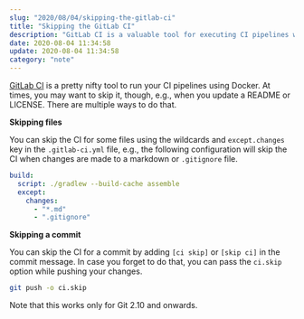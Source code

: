 ```yaml
---
slug: "2020/08/04/skipping-the-gitlab-ci"
title: "Skipping the GitLab CI"
description: "GitLab CI is a valuable tool for executing CI pipelines with Docker. Learn how to skip it when making changes to README or LICENSE files."
date: 2020-08-04 11:34:58
update: 2020-08-04 11:34:58
category: "note"
---
```


[GitLab CI](https://gitlab.com/help/ci/yaml/README.md) is a pretty nifty tool to run your CI pipelines using Docker. At times, you may want to skip it, though, e.g., when you update a README or LICENSE. There are multiple ways to do that.

**Skipping files**  

You can skip the CI for some files using the wildcards and `except.changes` key in the `.gitlab-ci.yml` file, e.g., the following configuration will skip the CI when changes are made to a markdown or `.gitignore` file.

```yml
build:
  script: ./gradlew --build-cache assemble
  except:
    changes:
      - "*.md"
      - ".gitignore"
```

**Skipping a commit**  

You can skip the CI for a commit by adding `[ci skip]` or `[skip ci]` in the commit message. In case you forget to do that, you can pass the `ci.skip` option while pushing your changes.

```sh
git push -o ci.skip
```

Note that this works only for Git 2.10 and onwards.
